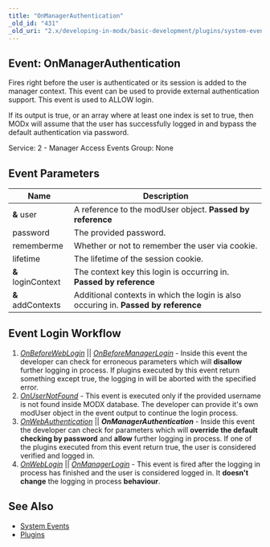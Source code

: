 ```yaml
---
title: "OnManagerAuthentication"
_old_id: "431"
_old_uri: "2.x/developing-in-modx/basic-development/plugins/system-events/onmanagerauthentication"
---
```


## Event: OnManagerAuthentication

Fires right before the user is authenticated or its session is added to the manager context. This event can be used to provide external authentication support. This event is used to ALLOW login.

If its output is true, or an array where at least one index is set to true, then MODx will assume that the user has successfully logged in and bypass the default authentication via password.

Service: 2 - Manager Access Events
Group: None

## Event Parameters

| Name               | Description                                                                         |
| ------------------ | ----------------------------------------------------------------------------------- |
| **&** user         | A reference to the modUser object. **Passed by reference**                          |
| password           | The provided password.                                                              |
| rememberme         | Whether or not to remember the user via cookie.                                     |
| lifetime           | The lifetime of the session cookie.                                                 |
| **&** loginContext | The context key this login is occurring in. **Passed by reference**                 |
| **&** addContexts  | Additional contexts in which the login is also occuring in. **Passed by reference** |

## Event Login Workflow

1. _[_OnBeforeWebLogin_](http://rtfm.modx.com/display/revolution20/OnBeforeWebLogin)_ || _[OnBeforeManagerLogin](http://rtfm.modx.com/display/revolution20/OnBeforeManagerLogin)_ - Inside this event the developer can check for erroneous parameters which will **disallow** further logging in process. If plugins executed by this event return something except true, the logging in will be aborted with the specified error.
2. _[OnUserNotFound](http://rtfm.modx.com/display/revolution20/OnUserNotFound)_ - This event is executed only if the provided username is not found inside MODX database. The developer can provide it's own modUser object in the event output to continue the login process.
3. _[OnWebAuthentication](http://rtfm.modx.com/display/revolution20/OnWebAuthentication)_ || **_OnManagerAuthentication_** - Inside this event the developer can check for parameters which will **override the default checking by password** and **allow** further logging in process. If one of the plugins executed from this event return true, the user is considered verified and logged in.
4. _[OnWebLogin](http://rtfm.modx.com/display/revolution20/OnWebLogin)_ || _[OnManagerLogin](http://rtfm.modx.com/display/revolution20/OnManagerLogin)_ - This event is fired after the logging in process has finished and the user is considered logged in. It **doesn't change** the logging in process **behaviour**.

## See Also

- [System Events](extending-modx/plugins/system-events "System Events")
- [Plugins](extending-modx/plugins "Plugins")
